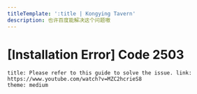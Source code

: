 ```yaml
---
titleTemplate: ':title | Kongying Tavern'
description: 也许百度能解决这个问题嗷
---
```


[文：安装报错，错误码2503]: # 'https://support.qq.com/products/321980/faqs/97117'

# [Installation Error] Code 2503

```card
title: Please refer to this guide to solve the issue. link: https://www.youtube.com/watch?v=MZC2hcrieS8
theme: medium
```
